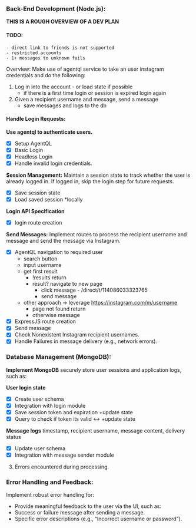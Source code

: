 ### Back-End Development (Node.js):

**THIS IS A ROUGH OVERVIEW OF A DEV PLAN**

#### **TODO:**
    - direct link to friends is not supported
    - restricted accounts
    - 1+ messages to unknown fails


Overview: Make use of agentql service to take an user instagram credentials and do the following:

1. Log in into the account - or load state if possible
    - if there is a first time login or session is expired login again
2. Given a recipient username and message, send a message
    - save messages and logs to the db

#### Handle Login Requests: 

**Use agentql to authenticate users.**
- [x] Setup AgentQL
- [x] Basic Login
- [x] Headless Login
- [x] Handle invalid login credentials.

**Session Management:** 
Maintain a session state to track whether the user is already logged in. If logged in, skip the login step for future requests.
- [x] Save session state
- [x] Load saved session
*locally

**Login API Specification**
- [x] login route creation

**Send Messages:** 
Implement routes to process the recipient username and message and send the message via Instagram.
- [x] AgentQL navigation to required user 
    - search button
    - input username
    - get first result
        - !results return
        - result? navigate to new page
            -  click message - /direct/t/114086033323765
            - send message
    - other approach -> leverage https://instagram.com/m/username 
        - page not found return
        - otherwise message
- [x] ExpressJS route creation
- [x] Send message
- [x] Check Nonexistent Instagram recipient usernames.
- [x] Handle Failures in message delivery (e.g., network errors).

### Database Management (MongoDB):

**Implement MongoDB**
securely store user sessions and application logs, such as:

**User login state** 
- [x] Create user schema
- [x] Integration with login module
- [x] Save session token and expiration +update state
- [x] Query to check if token its valid <-> +update state

**Message logs** 
timestamp, recipient username, message content, delivery status
- [x] Update user schema
- [x] Integration with message sender module

3. Errors encountered during processing.

### Error Handling and Feedback:

Implement robust error handling for:
- Provide meaningful feedback to the user via the UI, such as:
- Success or failure message after sending a message.
- Specific error descriptions (e.g., “Incorrect username or password”).


